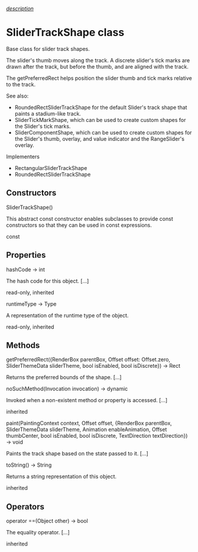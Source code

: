 [*description*][description]

# SliderTrackShape class #

Base class for slider track shapes.

The slider's thumb moves along the track. A discrete slider's tick marks are drawn after the track, but before the thumb, and are aligned with the track.

The getPreferredRect helps position the slider thumb and tick marks relative to the track.

See also:

 *  RoundedRectSliderTrackShape for the default Slider's track shape that paints a stadium-like track.
 *  SliderTickMarkShape, which can be used to create custom shapes for the Slider's tick marks.
 *  SliderComponentShape, which can be used to create custom shapes for the Slider's thumb, overlay, and value indicator and the RangeSlider's overlay.

Implementers

 *  RectangularSliderTrackShape
 *  RoundedRectSliderTrackShape

## Constructors ##

SliderTrackShape()

This abstract const constructor enables subclasses to provide const constructors so that they can be used in const expressions.

const

## Properties ##

hashCode → int

The hash code for this object. \[...\]

read-only, inherited

runtimeType → Type

A representation of the runtime type of the object.

read-only, inherited

## Methods ##

getPreferredRect(\{RenderBox parentBox, Offset offset: Offset.zero, SliderThemeData sliderTheme, bool isEnabled, bool isDiscrete\}) → Rect

Returns the preferred bounds of the shape. \[...\]

noSuchMethod(Invocation invocation) → dynamic

Invoked when a non-existent method or property is accessed. \[...\]

inherited

paint(PaintingContext context, Offset offset, \{RenderBox parentBox, SliderThemeData sliderTheme, Animation<double> enableAnimation, Offset thumbCenter, bool isEnabled, bool isDiscrete, TextDirection textDirection\}) → void

Paints the track shape based on the state passed to it. \[...\]

toString() → String

Returns a string representation of this object.

inherited

## Operators ##

operator ==(Object other) → bool

The equality operator. \[...\]

inherited


[description]: https://github.com/flutter/flutter/blob/master/packages/flutter/lib/src/material/slider_theme.dart#L991